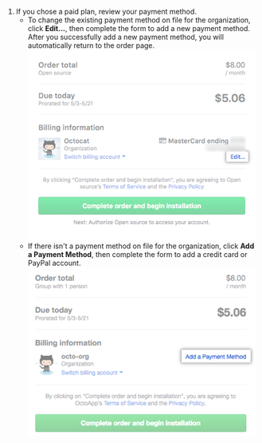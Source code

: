 1. If you chose a paid plan, review your payment method.
   - To change the existing payment method on file for the organization, click **Edit...**, then complete the form to add a new payment method. After you successfully add a new payment method, you will automatically return to the order page.
     ![Link to add a payment method to your organization](/assets/images/help/marketplace/marketplace-edit-payment-method-org.png)
   - If there isn't a payment method on file for the organization, click **Add a Payment Method**, then complete the form to add a credit card or PayPal account.
     ![Link to add a payment method to your organization](/assets/images/help/marketplace/marketplace-add-payment-method-org.png)
